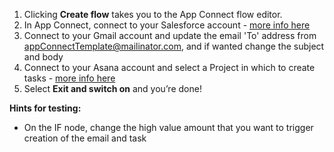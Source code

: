 1. Clicking **Create flow** takes you to the App Connect flow editor. 
1. In App Connect, connect to your Salesforce account - [more info here](https://developer.ibm.com/integration/docs/app-connect/how-to-guides-for-apps/use-ibm-app-connect-salesforce/) 
1. Connect to your Gmail account and update the email 'To' address from appConnectTemplate@mailinator.com, and if wanted change the subject and body 
1. Connect to your Asana account and select a Project in which to create tasks - [more info here](https://developer.ibm.com/integration/docs/app-connect/how-to-guides-for-apps/use-ibm-app-connect-asana/)
1. Select **Exit and switch on** and you’re done!

**Hints for testing:**
- On the IF node, change the high value amount that you want to trigger creation of the email and task
